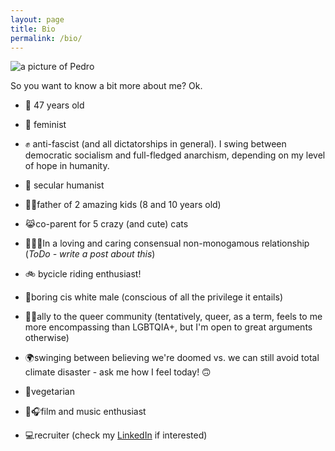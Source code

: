 ```yaml
---
layout: page
title: Bio
permalink: /bio/
---
```


![a picture of Pedro](https://pedrohomero.com/images/pic.jpg)

So you want to know a bit more about me? Ok.

* :older_man: 47 years old

* :purple_heart: feminist

* :fist: anti-fascist (and all dictatorships in general). I swing between democratic socialism and full-fledged anarchism, depending on my level of hope in humanity.

* :open_hands: secular humanist

* :boy::boy:father of 2 amazing kids (8 and 10 years old)

* :joy_cat:co-parent for 5 crazy (and cute) cats

* :people_holding_hands:In a loving and caring consensual non-monogamous relationship (*ToDo - write a post about this*)

* :bike: bycicle riding enthusiast!

* :man:boring cis white male (conscious of all the privilege it entails)

* :rainbow_flag:ally to the queer community (tentatively, queer, as a term, feels to me more encompassing than LGBTQIA+, but I'm open to great arguments otherwise)

* :earth_africa:swinging between believing we're doomed vs. we can still avoid total climate disaster - ask me how I feel today! :upside_down_face:

* :seedling:vegetarian

* :movie_camera::headphones:film and music enthusiast

* :computer:recruiter (check my [LinkedIn](linked.incom/in/pedrohomero) if interested)
